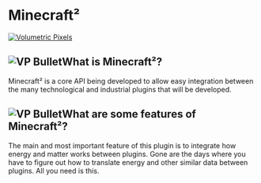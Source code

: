 Minecraft²
==========

[![Volumetric Pixels][VP Logo]][VP Website]

![VP Bullet]What is Minecraft²?
-----------------
Minecraft² is a core API being developed to allow easy integration between the many technological and industrial plugins that will be developed.

![VP Bullet]What are some features of Minecraft²?
------------------------------------------
The main and most important feature of this plugin is to integrate how energy and matter works between plugins. Gone are the days where you have to figure out how to translate energy and other similar data between plugins. All you need is this.

[VP Logo]: http://www.hawnutor.org/image/zV5pfpD.png
[VP Website]: http://www.volumetricpixels.com/
[VP Bullet]: http://www.hawnutor.org/image/AkwOSAn.png